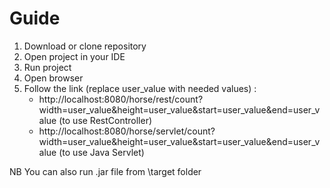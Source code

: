 # Guide

1. Download or clone repository
2. Open project in your IDE
3. Run project
4. Open browser
5. Follow the link (replace user_value with needed values) :
   * http://localhost:8080/horse/rest/count?width=user_value&height=user_value&start=user_value&end=user_value (to use RestController)
   * http://localhost:8080/horse/servlet/count?width=user_value&height=user_value&start=user_value&end=user_value (to use Java Servlet)

NB You can also run .jar file from \target folder